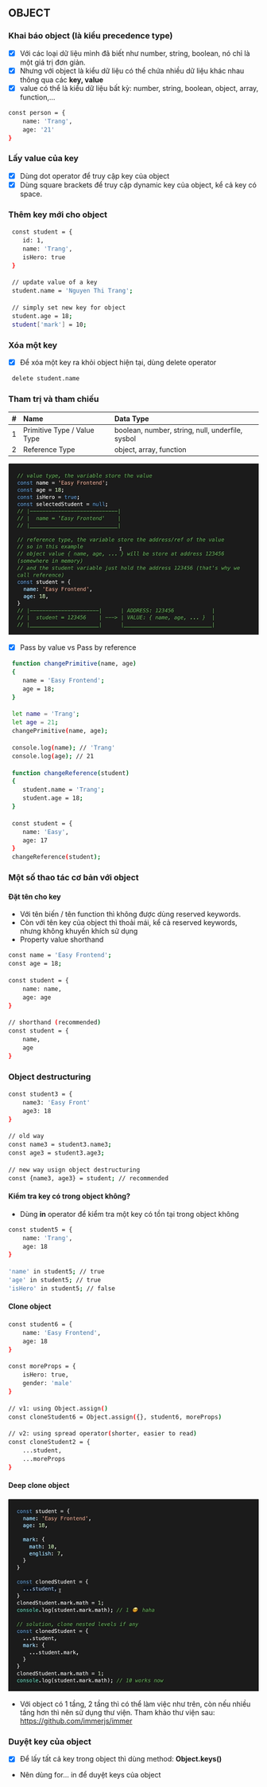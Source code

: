 ## OBJECT

### Khai báo object (là kiểu precedence type)
- [x] Với các loại dữ liệu mình đã biết như number, string, boolean, nó chỉ là một giá trị đơn giản.
- [x] Nhưng với object là kiểu dữ liệu có thể chứa nhiều dữ liệu khác nhau thông qua các **key, value** 
- [x] value có thể là kiểu dữ liệu bất kỳ: number, string, boolean, object, array, function,...

```sh
const person = {
    name: 'Trang',
    age: '21'
}
```

### Lấy value của key
- [x] Dùng dot operator để truy cập key của object
- [x] Dùng square brackets để truy cập dynamic key của object, kể cả key có space.

### Thêm key mới cho object
```sh
 const student = {
    id: 1,
    name: 'Trang',
    isHero: true
 }
 
 // update value of a key
 student.name = 'Nguyen Thi Trang';

 // simply set new key for object
 student.age = 18;
 student['mark'] = 10;
```

### Xóa một key
- [x] Để xóa một key ra khỏi object hiện tại, dùng delete operator

```sh
 delete student.name
```

### Tham trị và tham chiếu

| # |  Name                         | Data Type                                             |
|:--| :--                           | :--                                                   |
| 1 | Primitive Type / Value Type   | boolean, number, string, null, underfile, sysbol      |
| 2 | Reference Type                | object, array, function                               |
![alt text](../images/ValueType-ReferenceType.png)
- [x] Pass by value vs Pass by reference
```sh
 function changePrimitive(name, age)
 {
    name = 'Easy Frontend';
    age = 18;
 }
 
 let name = 'Trang';
 let age = 21;
 changePrimitive(name, age);

 console.log(name); // 'Trang'
 console.log(age); // 21

 function changeReference(student)
 {
    student.name = 'Trang';
    student.age = 18;
 }

 const student = {
    name: 'Easy',
    age: 17
 }
 changeReference(student);
```

### Một số thao tác cơ bản với object
#### Đặt tên cho key
- Với tên biến / tên function thì không được dùng reserved keywords.
- Còn với tên key của object thì thoải mái, kể cả reserved keywords, nhưng không khuyến khích sử dụng
- Property value shorthand
```sh
const name = 'Easy Frontend';
const age = 18;

const student = {
    name: name,
    age: age
}

// shorthand (recommended)
const student = {
    name,
    age
}
```

### Object destructuring
```sh
const student3 = {
    name3: 'Easy Front'
    age3: 18
}

// old way
const name3 = student3.name3;
const age3 = student3.age3;

// new way usign object destructuring
const {name3, age3} = student; // recommended
```

#### Kiểm tra key có trong object không?
- Dùng **in** operator để kiểm tra một key có tồn tại trong object không

```sh
const student5 = {
    name: 'Trang',
    age: 18
}

'name' in student5; // true
'age' in student5; // true
'isHero' in student5; // false
```

#### Clone object
```sh
const student6 = {
    name: 'Easy Frontend',
    age: 18
}

const moreProps = {
    isHero: true,
    gender: 'male'
}

// v1: using Object.assign()
const cloneStudent6 = Object.assign({}, student6, moreProps)

// v2: using spread operator(shorter, easier to read)
const cloneStudent2 = {
    ...student,
    ...moreProps
}
```

#### Deep clone object
![alt text](../images/DeepCloneObject.png)
- Với object có 1 tầng, 2 tầng thì có thể làm việc như trên, còn nếu nhiều tầng hơn thì nên sử dụng thư viện. Tham khảo thư viện sau: https://github.com/immerjs/immer 

### Duyệt key của object
- [x] Để lấy tất cả key trong object thì dùng method: **Object.keys()**
- Nên dùng for... in để duyệt keys của object
